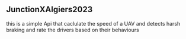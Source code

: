 ## JunctionXAlgiers2023
  this is a simple Api that caclulate the speed of a UAV and detects harsh braking and rate the drivers based on their behaviours
